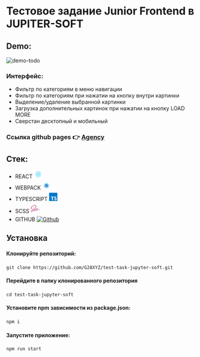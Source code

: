 # Тестовое задание Junior Frontend в JUPITER-SOFT

## Demo:

<img src="https://github.com/G28XYZ/G28XYZ/blob/main/images/demo-jupyter-soft.gif" alt="demo-todo"/>

### Интерфейс:

<ul>
  <li>Фильтр по категориям в меню навигации</li>
  <li>Фильтр по категориям при нажатии на кнопку внутри картинки</li>
  <li>Выделение/удаление выбранной картинки</li>
  <li>Загрузка дополнительных картинок при нажатии на кнопку LOAD MORE</li>
  <li>Сверстан десктопный и мобильный</li>
</ul>

### Ссылка github pages 👉 [Agency](https://g28xyz.github.io/test-task-jupyter-soft)

## Стек:

<ul style="display:flex; flex-direction: column; gap: 5px;">
  
  <li>
REACT
  <a target="_blank" rel="noopener noreferrer" href="https://raw.githubusercontent.com/github/explore/80688e429a7d4ef2fca1e82350fe8e3517d3494d/topics/react/react.png"><img src="https://raw.githubusercontent.com/github/explore/80688e429a7d4ef2fca1e82350fe8e3517d3494d/topics/react/react.png" alt="React" height="22" style="max-width: 100%;"></a>
</li>

<li>
WEBPACK
  <a target="_blank" rel="noopener noreferrer" href="https://raw.githubusercontent.com/github/explore/80688e429a7d4ef2fca1e82350fe8e3517d3494d/topics/webpack/webpack.png"><img src="https://raw.githubusercontent.com/github/explore/80688e429a7d4ef2fca1e82350fe8e3517d3494d/topics/webpack/webpack.png" alt="Webpack" height="22" style="max-width: 100%;"></a>
</li>

<li>
TYPESCRIPT
  <a target="_blank" rel="noopener noreferrer" href="https://github.com/github/explore/blob/main/topics/typescript/typescript.png?raw=true"><img src="https://github.com/github/explore/blob/main/topics/typescript/typescript.png?raw=true" alt="TypeScript" height="22" style="max-width: 100%;"></a>
</li>

<li>
SCSS 
  <a target="_blank" rel="noopener noreferrer" href="https://raw.githubusercontent.com/github/explore/80688e429a7d4ef2fca1e82350fe8e3517d3494d/topics/sass/sass.png"><img src="https://raw.githubusercontent.com/github/explore/80688e429a7d4ef2fca1e82350fe8e3517d3494d/topics/sass/sass.png" alt="Saas" height="24" style="max-width: 100%;"></a>
</li>

<li>
GITHUB
  <a target="_blank" rel="noopener noreferrer" href="https://raw.githubusercontent.com/styled-components/brand/master/styled-components.png"><img src="https://raw.githubusercontent.com/jmnote/z-icons/master/svg/github.svg" alt="Github" height="24" style="max-width: 100%;"></a>
</li>
</ul>

## Установка

#### Клонируйте репозиторий:

`git clone https://github.com/G28XYZ/test-task-jupyter-soft.git`

#### Перейдите в папку клонированного репозитория

`cd test-task-jupyter-soft`

#### Установите npm зависимости из package.json:

`npm i`

#### Запустите приложение:

`npm run start`

